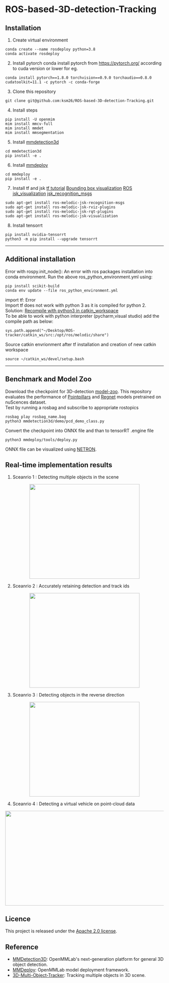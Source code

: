 # ROS-based-3D-detection-Tracking

## Installation
1) Create virtual environment
```
conda create --name rosdeploy python=3.8
conda activate rosdeploy
```

2) Install pytorch 
conda install pytorch from https://pytorch.org/ according to cuda version or lower for eg. 
```
conda install pytorch==1.8.0 torchvision==0.9.0 torchaudio==0.8.0 cudatoolkit=11.1 -c pytorch -c conda-forge
```

3) Clone this repository 
```
git clone git@github.com:ksm26/ROS-based-3D-detection-Tracking.git
```

4) Install steps 
```
pip install -U openmim
mim install mmcv-full
mim install mmdet
mim install mmsegmentation
```

5) Install [mmdetection3d](https://mmdetection3d.readthedocs.io/en/latest/getting_started.html)
```
cd mmdetection3d
pip install -e .
```
6) Install [mmdeploy](https://github.com/open-mmlab/mmdeploy/blob/master/docs/en/get_started.md)
```
cd mmdeploy 
pip install -e .
```

7) Install tf and jsk 
[tf tutorial](http://wiki.ros.org/tf/Tutorials/Writing%20a%20tf%20listener%20%28Python%29)
[Bounding box visualization](https://blog.csdn.net/weixin_36354875/article/details/125935782)
[ROS jsk_visualization](https://limhyungtae.github.io/2020-09-05-ROS-jsk_visualization-%EC%84%A4%EC%B9%98%ED%95%98%EB%8A%94-%EB%B2%95/)
[jsk_recognition_msgs](http://otamachan.github.io/sphinxros/indigo/packages/jsk_recognition_msgs.html)

```
sudo apt-get install ros-melodic-jsk-recognition-msgs 
sudo apt-get install ros-melodic-jsk-rviz-plugins
sudo apt-get install ros-melodic-jsk-rqt-plugins
sudo apt-get install ros-melodic-jsk-visualization
```
8) Install tensorrt 
```
pip install nvidia-tensorrt
python3 -m pip install --upgrade tensorrt
```
-----------------------------------------------------------------------------------------------------------------------------------------------
## Additional installation
Error with rospy.init_node(): An error with ros packages installation into conda environment.
Run the above ros_python_environment.yml using: 
```
pip install scikit-build
conda env update --file ros_python_environment.yml
```

import tf: Error\
Import tf does not work with python 3 as it is compiled for python 2.
Solution: [Recompile with python3 in catkin_workspace](https://answers.ros.org/question/326226/importerror-dynamic-module-does-not-define-module-export-function-pyinit__tf2/)\
To be able to work with python interpreter (pycharm,visual studio) add the compile path as below:
```
sys.path.append("~/Desktop/ROS-tracker/catkin_ws/src:/opt/ros/melodic/share")
```

Source catkin envrionment after tf installation and creation of new catkin workspace
```
source ~/catkin_ws/devel/setup.bash
```
-----------------------------------------------------------------------------------------------------------------------------------------------

## Benchmark and Model Zoo
Download the checkpoint for 3D-detection [model-zoo](https://github.com/open-mmlab/mmdetection3d/blob/master/docs/en/model_zoo.md). This repository evaluates the performance of [Pointpillars](https://github.com/open-mmlab/mmdetection3d/tree/master/configs/pointpillars) and [Regnet](https://github.com/open-mmlab/mmdetection3d/tree/master/configs/regnet) models pretrained on nuScences dataset. \
Test by running a rosbag and subscribe to appropriate rostopics 
```
rosbag play rosbag_name.bag
python3 mmdetection3d/demo/pcd_demo_class.py
```

Convert the checkpoint into ONNX file and than to tensorRT .engine file
```
python3 mmdeploy/tools/deploy.py
```
ONNX file can be visualized using [NETRON](https://github.com/lutzroeder/netron).

## Real-time implementation results
1) Sceanrio 1 : Detecting multiple objects in the scene
<p align="center">
<img src="images/2.gif" width="350" height="300"> 
</p>

2) Sceanrio 2 : Accurately retaining detection and track ids
<p align="center">
<img src="images/3.gif" width="350" height="300"> 
</p>

3) Sceanrio 3 : Detecting objects in the reverse direction
<p align="center">
<img src="images/4.gif" width="350" height="300"> 
</p>

4) Sceanrio 4 : Detecting a virtual vehicle on point-cloud data
<p align="center">
<img src="images/5.gif" width="700" height="300"> 
</p>

## Licence
This project is released under the [Apache 2.0 license](https://github.com/ksm26/ROS-based-3D-detection-Tracking/blob/main/LICENSE).

## Reference 
- [MMDetection3D](https://github.com/open-mmlab/mmdetection3d): OpenMMLab's next-generation platform for general 3D object detection.
- [MMDeploy](https://github.com/open-mmlab/mmdeploy): OpenMMLab model deployment framework.
- [3D-Multi-Object-Tracker](https://github.com/hailanyi/3D-Multi-Object-Tracker): Tracking multiple objects in 3D scene.

